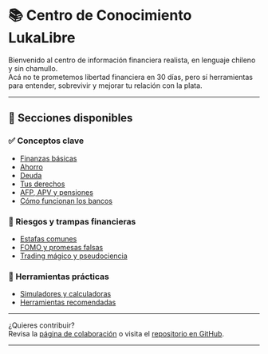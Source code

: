 # 📚 Centro de Conocimiento LukaLibre

Bienvenido al centro de información financiera realista, en lenguaje chileno y sin chamullo.  
Acá no te prometemos libertad financiera en 30 días, pero sí herramientas para entender, sobrevivir y mejorar tu relación con la plata.

---

## 🧠 Secciones disponibles

### ✅ Conceptos clave
- [Finanzas básicas](conceptos/finanzas_basicas/index.md)
- [Ahorro](conceptos/ahorro/index.md)
- [Deuda](conceptos/deuda/index.md)
- [Tus derechos](conceptos/derechos/index.md)
- [AFP, APV y pensiones](conceptos/afp_apv/index.md)
- [Cómo funcionan los bancos](conceptos/bancos/index.md)

### 🛑 Riesgos y trampas financieras
- [Estafas comunes](conceptos/estafas/index.md)
- [FOMO y promesas falsas](conceptos/fomo/index.md)
- [Trading mágico y pseudociencia](conceptos/trading_magico/index.md)

### 🧮 Herramientas prácticas
- [Simuladores y calculadoras](conceptos/simuladores/index.md)
- [Herramientas recomendadas](conceptos/herramientas/index.md)

---

¿Quieres contribuir?  
Revisa la [página de colaboración](../contribuir.html) o visita el [repositorio en GitHub](https://github.com/tuusuario/lukalibre).

---
